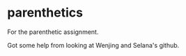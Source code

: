 # parenthetics
For the parenthetic assignment. 

Got some help from looking at Wenjing and Selana's github. 